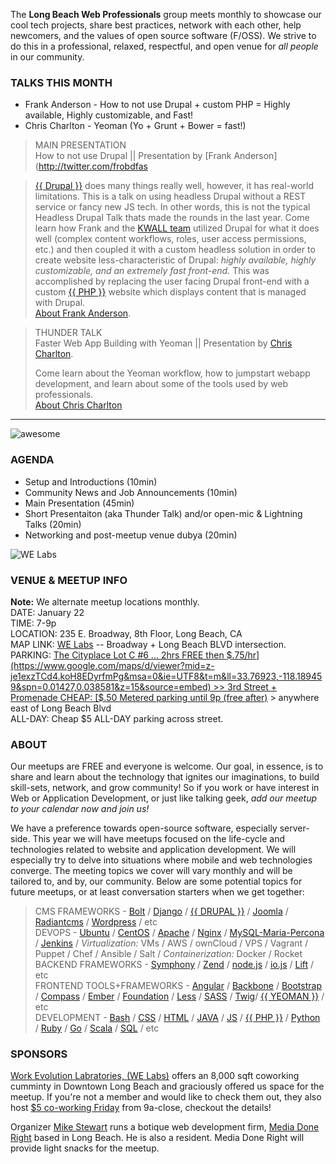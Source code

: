 The __Long Beach Web Professionals__ group meets monthly to showcase our cool tech projects, share best practices, network with each other, help newcomers, and the values of open source software (F/OSS).  We strive to do this in a professional, relaxed, respectful, and open venue for _all people_ in our community.

### TALKS THIS MONTH

* Frank Anderson - How to not use Drupal + custom PHP = Highly available, Highly customizable, and Fast!
* Chris Charlton - Yeoman (Yo + Grunt + Bower = fast!)




>  MAIN PRESENTATION  
>  How to not use Drupal ||  Presentation by [Frank Anderson](http://twitter.com/frobdfas  

>  [{{ Drupal }}](http://drupal.org) does many things really well, however, it has real-world limitations. This is a talk on using headless Drupal without a REST service or fancy new JS tech. In other words, this is not the typical Headless Drupal Talk thats made the rounds in the last year. Come learn how Frank and the  [KWALL team](http://www.kwallcompany.com) utilized Drupal for what it does well (complex content workflows, roles, user access permissions, etc.) and then coupled it with a custom headless solution in order to create website less-characteristic of Drupal: _highly available, highly customizable, and an extremely fast front-end._ This was accomplished by replacing the user facing Drupal front-end with a custom [{{ PHP }}](http://php.net) website which displays content that is managed with Drupal.  
>  [About Frank Anderson](https://www.drupal.org/u/frob).  

>  THUNDER TALK  
>  Faster Web App Building with Yeoman || Presentation by [Chris Charlton](http://twitter.com/charltonweb).  
>
>  Come learn about the Yeoman workflow, how to jumpstart webapp development, and learn about some of the tools used by web professionals.  
>  [About Chris Charlton](http://github/ccharlton)

---



![awesome](http://i.imgur.com/J4SoDeM.png?delhash=6W4vfcnAxJBVn0j)  


### AGENDA

* Setup and Introductions (10min)
* Community News and Job Announcements (10min)
* Main Presentation (45min)
* Short Presentaiton (aka Thunder Talk) and/or open-mic & Lightning Talks (20min)
* Networking and post-meetup venue dubya (20min)



![WE Labs](http://i.imgur.com/vpr167t.jpg?delhash=xBpk70Sgvmr8ZCF)


### VENUE & MEETUP INFO  

**Note:** We alternate meetup locations monthly.  
DATE: January 22  
TIME: 7-9p  
LOCATION:  235 E. Broadway, 8th Floor, Long Beach, CA  
MAP LINK: [WE Labs](http://www.welabs.us/contact) -- Broadway + Long Beach BLVD intersection.  
PARKING: [The Cityplace Lot C #6 ... 2hrs FREE then $.75/hr](https://www.google.com/maps/d/viewer?mid=z-je1exzTCd4.koH8EDyrfmPg&msa=0&ie=UTF8&t=m&ll=33.76923,-118.189459&spn=0.01427,0.038581&z=15&source=embed) >> 3rd Street + Promenade  
CHEAP: [$.50 Metered parking until 9p (free after)](http://www.downtownlongbeach.org/parking) > anywhere east of Long Beach Blvd  
ALL-DAY: Cheap $5 ALL-DAY parking across street.  



### ABOUT
Our meetups are FREE and everyone is welcome.  Our goal, in essence, is to share and learn about the technology that ignites our imaginations, to build   skill-sets, network, and grow  community!  So if you work or have interest in Web or Application Development, or just like talking geek, _add our meetup to your calendar now and join us!_

We have a preference towards open-source software, especially server-side.  This year we will have meetups focused on the life-cycle and technologies related to website and application development.  We will especially try to delve into situations where mobile and web technologies converge.  The meeting topics we cover will vary monthly and will be tailored to, and by, our community.  Below are some potential topics for future meetups, or at least conversation starters when we get together:



> CMS FRAMEWORKS - [Bolt](http://bolt.cm) / [Django](http://djangoproject.com) / [{{ DRUPAL }}](https://drupal.org) / [Joomla](https://www.joomla.org) / [Radiantcms](http://radiantcms.org) / [Wordpress](https://wordpress.org) / etc  
DEVOPS - [Ubuntu](http://ubuntu.com) / [CentOS](http://centos.org) / [Apache](http://httpd.apache.org) / [Nginx](http://nginx.org) /  [MySQL-Maria-Percona](https://en.wikipedia.org/wiki/MySQL#Related_projects) / [Jenkins](http://jenkins-ci.org) / _Virtualization:_ VMs / AWS / ownCloud / VPS / Vagrant / Puppet / Chef / Ansible / Salt / _Containerization:_ Docker / Rocket  
BACKEND FRAMEWORKS - [Symphony](http://en.wikipedia.org/wiki/Symfony) / [Zend](http://en.wikipedia.org/wiki/Zend_Framework) / [node.js](http://en.wikipedia.org/wiki/Node.js) / [io.js](https://iojs.org) / [Lift](http://en.wikipedia.org/wiki/Lift_%28web_framework%29) / etc  
FRONTEND TOOLS+FRAMEWORKS - [Angular](https://angularjs.org) / [Backbone](http://backbonejs.org) / [Bootstrap](http://getbootstrap.com) / [Compass](http://compass-style.org) / [Ember](http://emberjs.com) / [Foundation](http://foundation.zurb.com/) / [Less](http://lesscss.org) / [SASS](http://sass-lang.com) / [Twig]()/ [{{ YEOMAN }}](http://yeoman.io) /  etc  
DEVELOPMENT - [Bash](http://en.wikipedia.org/wiki/Bash_%28Unix_shell%29) / [CSS](https://developer.mozilla.org/en-US/docs/Web/CSS) / [HTML](https://developer.mozilla.org/en-US/docs/Web/HTML) / [JAVA](http://en.wikipedia.org/wiki/Java_%28programming_language%29) / [JS](http://en.wikipedia.org/wiki/JavaScript) / [{{ PHP }}](http://en.wikipedia.org/wiki/PHP) / [Python](http://en.wikipedia.org/wiki/Python_%28programming_language%29) / [Ruby](http://www.ruby-lang.org) / [Go](https://golang.org) / [Scala](http://www.scala-lang.org) / [SQL](http://en.wikipedia.org/wiki/SQL) /  etc  



### SPONSORS

[Work Evolution Labratories, (WE Labs)](http://welabs.us) offers an 8,000 sqft coworking cumminty in Downtown Long Beach and graciously offered us space for the meetup.  If you're not a member and would like to check them out, they also host [$5 co-working Friday](http://www.welabs.us/events/eventdetail/962/-/5-friday) from 9a-close, checkout the details!  


Organizer [Mike Stewart]() runs a botique web development firm, [Media Done Right](http://www.MediaDoneRight.com) based in Long Beach. He is also a resident.  Media Done Right will provide light snacks for the meetup.
